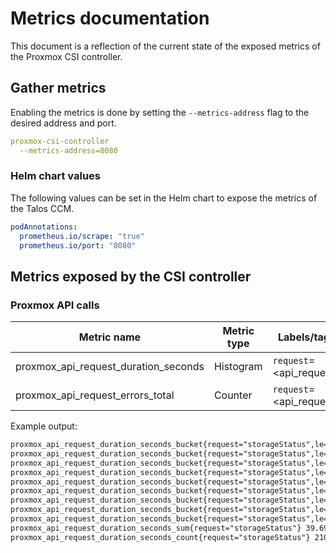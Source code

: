 # Metrics documentation

This document is a reflection of the current state of the exposed metrics of the Proxmox CSI controller.

## Gather metrics

Enabling the metrics is done by setting the `--metrics-address` flag to the desired address and port.

```yaml
proxmox-csi-controller
  --metrics-address=8080
```

### Helm chart values

The following values can be set in the Helm chart to expose the metrics of the Talos CCM.

```yaml
podAnnotations:
  prometheus.io/scrape: "true"
  prometheus.io/port: "8080"
```

## Metrics exposed by the CSI controller

### Proxmox API calls

|Metric name|Metric type|Labels/tags|
|-----------|-----------|-----------|
|proxmox_api_request_duration_seconds|Histogram|`request`=<api_request>|
|proxmox_api_request_errors_total|Counter|`request`=<api_request>|

Example output:

```txt
proxmox_api_request_duration_seconds_bucket{request="storageStatus",le="0.1"} 13
proxmox_api_request_duration_seconds_bucket{request="storageStatus",le="0.25"} 172
proxmox_api_request_duration_seconds_bucket{request="storageStatus",le="0.5"} 199
proxmox_api_request_duration_seconds_bucket{request="storageStatus",le="1"} 210
proxmox_api_request_duration_seconds_bucket{request="storageStatus",le="2.5"} 210
proxmox_api_request_duration_seconds_bucket{request="storageStatus",le="5"} 210
proxmox_api_request_duration_seconds_bucket{request="storageStatus",le="10"} 210
proxmox_api_request_duration_seconds_bucket{request="storageStatus",le="30"} 210
proxmox_api_request_duration_seconds_bucket{request="storageStatus",le="+Inf"} 210
proxmox_api_request_duration_seconds_sum{request="storageStatus"} 39.698945394000006
proxmox_api_request_duration_seconds_count{request="storageStatus"} 210
```
